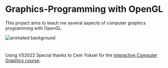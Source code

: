 # Graphics-Programming with OpenGL

This project aims to teach me several aspects of computer graphics programming with OpenGL.

![animated background](https://github.com/Kooroshoo/Graphics-Programming/assets/26629624/086d3ddb-4fda-4a2a-bd6f-db7c2041024e)


#
Using VS2022
Special thanks to Cem Yuksel for the [Interactive Computer Graphics course](https://www.youtube.com/playlist?list=PLplnkTzzqsZS3R5DjmCQsqupu43oS9CFN).
